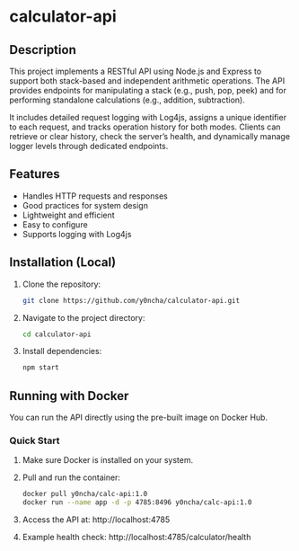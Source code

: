 # calculator-api

## Description
This project implements a RESTful API using Node.js and Express to support both stack-based and independent arithmetic operations. The API provides endpoints for manipulating a stack (e.g., push, pop, peek) and for performing standalone calculations (e.g., addition, subtraction).

It includes detailed request logging with Log4js, assigns a unique identifier to each request, and tracks operation history for both modes. Clients can retrieve or clear history, check the server’s health, and dynamically manage logger levels through dedicated endpoints.

## Features
- Handles HTTP requests and responses
- Good practices for system design
- Lightweight and efficient
- Easy to configure
- Supports logging with Log4js

## Installation (Local)

1. Clone the repository:
      ```bash
      git clone https://github.com/y0ncha/calculator-api.git
      ```

2.	Navigate to the project directory:
      ```bash
      cd calculator-api
      ```

3.	Install dependencies:
      ```bash
      npm start
      ```

## Running with Docker

You can run the API directly using the pre-built image on Docker Hub.

### Quick Start

1. Make sure Docker is installed on your system.

2. Pull and run the container:
   ```bash
   docker pull y0ncha/calc-api:1.0
   docker run --name app -d -p 4785:8496 y0ncha/calc-api:1.0
   ```

3.	Access the API at:
   http://localhost:4785

4.	Example health check:
   http://localhost:4785/calculator/health
